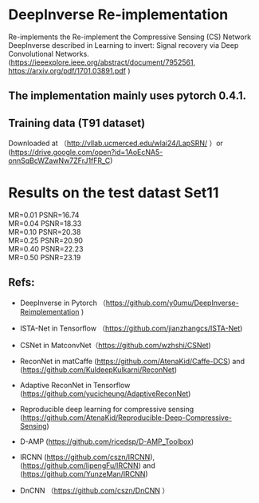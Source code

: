 # DeepInverse Re-implementation
Re-implements the Re-implement the Compressive Sensing (CS) Network DeepInverse described in Learning to invert: Signal recovery via Deep Convolutional Networks. (https://ieeexplore.ieee.org/abstract/document/7952561, https://arxiv.org/pdf/1701.03891.pdf )

## The implementation mainly uses pytorch 0.4.1. 

## Training data (T91 dataset)   
Downloaded at （http://vllab.ucmerced.edu/wlai24/LapSRN/ ）or (https://drive.google.com/open?id=1AoEcNA5-onnSqBcWZawNw7ZFrJ1fFR_C)

# Results on the test datast Set11  

 MR=0.01    PSNR=16.74   
 MR=0.04    PSNR=18.33   
 MR=0.10    PSNR=20.38  
 MR=0.25    PSNR=20.90    
 MR=0.40    PSNR=22.23  
 MR=0.50    PSNR=23.19  

## Refs:
 - DeepInverse in Pytorch （https://github.com/y0umu/DeepInverse-Reimplementation )  
 - ISTA-Net in Tensorflow （https://github.com/jianzhangcs/ISTA-Net)  
 - CSNet in MatconvNet（https://github.com/wzhshi/CSNet)  
 - ReconNet in matCaffe (https://github.com/AtenaKid/Caffe-DCS) and (https://github.com/KuldeepKulkarni/ReconNet) 
 - Adaptive ReconNet in Tensorflow (https://github.com/yucicheung/AdaptiveReconNet)  
 - Reproducible deep learning for compressive sensing (https://github.com/AtenaKid/Reproducible-Deep-Compressive-Sensing)  
 
 - D-AMP (https://github.com/ricedsp/D-AMP_Toolbox)
 - IRCNN (https://github.com/cszn/IRCNN), (https://github.com/lipengFu/IRCNN) and (https://github.com/YunzeMan/IRCNN)
 - DnCNN （https://github.com/cszn/DnCNN ）
